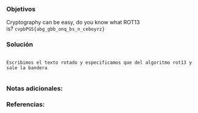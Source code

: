 ### Objetivos 

Cryptography can be easy, do you know what ROT13 is? `cvpbPGS{abg_gbb_onq_bs_n_ceboyrz}`
### Solución 

```

Escribimos el texto rotado y especificamos que del algoritmo rot13 y sale la bandera


```

### Notas adicionales:


### Referencias: